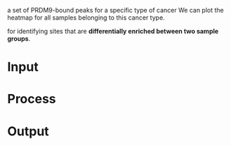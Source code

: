 a set of PRDM9-bound peaks for a specific type of cancer
We can plot the heatmap for all samples belonging to this cancer type.

for identifying sites that are **differentially enriched between two sample groups**.


# Input
# Process
# Output
<!--stackedit_data:
eyJoaXN0b3J5IjpbLTE1MTQzNzE3NzgsLTEzODE0NjE2MTYsMT
kyMTEzNTc5NywxNjc5ODAzMDddfQ==
-->